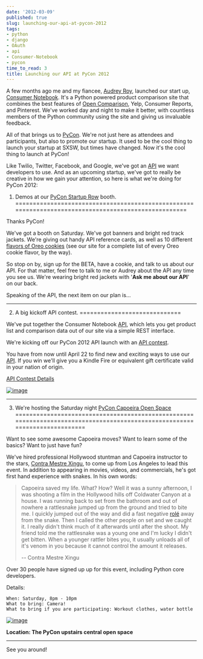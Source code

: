 ```yaml
---
date: '2012-03-09'
published: true
slug: launching-our-api-at-pycon-2012
tags:
- python
- django
- OAuth
- api
- Consumer-Notebook
- pycon
time_to_read: 3
title: Launching our API at PyCon 2012
---
```


A few months ago me and my fiancee, [Audrey Roy](https://www.codemakesmehappy.com/),
launched our start up, [Consumer Notebook](http://consumernotebook.com).
It's a Python powered product comparison site that combines the best
features of [Open Comparison](http://opencomparison.org), Yelp, Consumer
Reports, and Pinterest. We've worked day and night to make it better,
with countless members of the Python community using the site and giving
us invaluable feedback.

All of that brings us to [PyCon](http://us.pycon.org/2012/). We're not
just here as attendees and participants, but also to promote our
startup. It used to be the cool thing to launch your startup at SXSW,
but times have changed. Now it's the cool thing to launch at PyCon!

Like Twilio, Twitter, Facebook, and Google, we've got an
[API](http://api.consumernotebook.com) we want developers to use. And as
an upcoming startup, we've got to really be creative in how we gain
your attention, so here is what we're doing for PyCon 2012:

1. Demos at our [PyCon Startup Row](https://us.pycon.org/2012/community/openspaces/capoeira/) booth.
====================================================================================================

Thanks PyCon!

We've got a booth on Saturday. We've got banners and bright red track
jackets. We're giving out handy API reference cards, as well as 10
different [flavors of Oreo
cookies](http://consumernotebook.com/lists/audreyr/list-of-oreo-cookie-flavors/)
(see our site for a complete list of every Oreo cookie flavor, by the
way).

So stop on by, sign up for the BETA, have a cookie, and talk to us about
our API. For that matter, feel free to talk to me or Audrey about the
API any time you see us. We're wearing bright red jackets with '**Ask
me about our API**' on our back.

Speaking of the API, the next item on our plan is...

------------------------------------------------------------------------

2. A big kickoff API contest.
=============================

We've put together the Consumer Notebook
[API](http://api.consumernotebook.com), which lets you get product list
and comparison data out of our site via a simple REST interface.

We're kicking off our PyCon 2012 API launch with an [API
contest](http://developers.consumernotebook.com/contest.html).

You have from now until April 22 to find new and exciting ways to use
our [API](http://api.consumernotebook.com). If you win we'll give you a
Kindle Fire or equivalent gift certificate valid in your nation of
origin.

[API Contest
Details](http://developers.consumernotebook.com/contest.html)

[![image](http://farm8.staticflickr.com/7189/6821231296_d0670e84b7_m.jpg)](http://www.flickr.com/photos/pydanny/6821231296/sizes/m/in/photostream/)

------------------------------------------------------------------------

3. We're hosting the Saturday night [PyCon Capoeira Open Space](https://us.pycon.org/2012/community/openspaces/capoeira/)
==========================================================================================================================

Want to see some awesome Capoeira moves? Want to learn some of the
basics? Want to just have fun?

We've hired professional Hollywood stuntman and Capoeira instructor to
the stars, [Contra Mestre Xingu](http://valleycapoeira.com/?page_id=7),
to come up from Los Angeles to lead this event. In addition to appearing
in movies, videos, and commercials, he's got first hand experience with
snakes. In his own words:

> Capoeira saved my life. What? How? Well it was a sunny afternoon, I
> was shooting a film in the Hollywood hills off Coldwater Canyon at a
> house. I was running back to set from the bathroom and out of nowhere
> a rattlesnake jumped up from the ground and tried to bite me. I
> quickly jumped out of the way and did a fast negative
> [rolé](http://en.wikipedia.org/wiki/List_of_capoeira_techniques#Rol.C3.AA)
> away from the snake. Then I called the other people on set and we
> caught it. I really didn't think much of it afterwards until after
> the shoot. My friend told me the rattlesnake was a young one and I'm
> lucky I didn't get bitten. When a younger rattler bites you, it
> usually unloads all of it's venom in you because it cannot control
> the amount it releases.
>
> -- Contra Mestre Xingu

Over 30 people have signed up up for this event, including Python core
developers.

Details:

    When: Saturday, 8pm - 10pm
    What to bring: Camera!
    What to bring if you are participating: Workout clothes, water bottle

[![image](http://farm8.staticflickr.com/7182/6821195620_2b7870a39c_m.jpg)](http://www.flickr.com/photos/pydanny/6821195620/sizes/s/in/photostream/)

**Location: The PyCon upstairs central open space**

------------------------------------------------------------------------

See you around!
